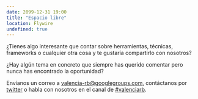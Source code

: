 ```yaml
---
date: 2099-12-31 19:00
title: "Espacio libre"
location: Flywire
undefined: true
---
```


¿Tienes algo interesante que contar sobre herramientas, técnicas, frameworks o cualquier otra cosa y te gustaría compartirlo con nosotros?

¿Hay algún tema en concreto que siempre has querido comentar pero nunca has encontrado la oportunidad?

Envíanos un correo a [valencia-rb@googlegroups.com](mailto:valencia-rb@googlegroups.com), contáctanos por [twitter](https://twitter.com/valenciarb) o habla con nosotros en el canal de [#valenciarb](http://slack.vlctechhub.org/).
